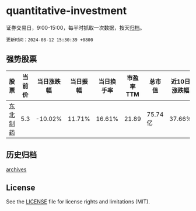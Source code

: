 # quantitative-investment

证券交易日，9:00-15:00，每半时抓取一次数据，按天[归档](archives)。

`更新时间：2024-08-12 15:30:39 +0800`

## 强势股票

|股票|当前价|当日涨跌幅|当日振幅|当日换手率|市盈率TTM|总市值|近10日涨跌幅|
|----|----|----|----|----|----|----|----|
|[东北制药](https://xueqiu.com/S/SZ000597)|5.3|-10.02%|11.71%|16.61%|21.89|75.74亿|37.66%|

## 历史归档

[archives](archives)

## License

See the [LICENSE](LICENSE) file for license rights and limitations (MIT).
